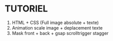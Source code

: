 # TUTORIEL

1. HTML + CSS (Full image absolute + texte)
2. Animation scale image + deplacement texte
3. Mask front + back + gsap scrolltrigger stagger
